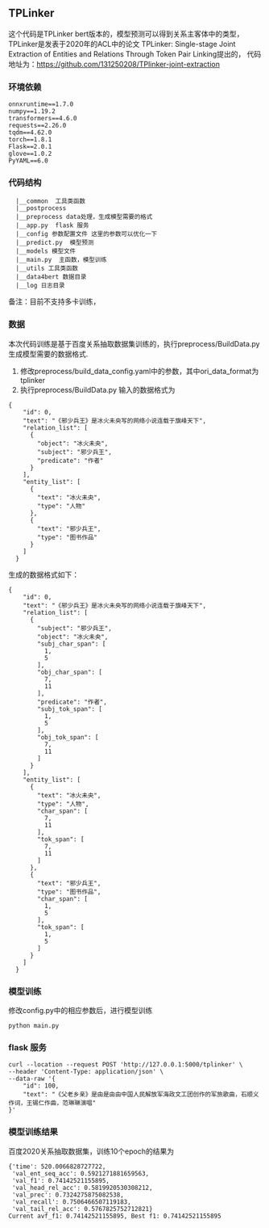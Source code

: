 ## TPLinker
这个代码是TPLinker bert版本的，模型预测可以得到关系主客体中的类型，TPLinker是发表于2020年的ACL中的论文
TPLinker: Single-stage Joint Extraction of Entities and Relations Through Token Pair Linking提出的，
代码地址为：https://github.com/131250208/TPlinker-joint-extraction

### 环境依赖
```
onnxruntime==1.7.0
numpy==1.19.2
transformers==4.6.0
requests==2.26.0
tqdm==4.62.0
torch==1.8.1
Flask==2.0.1
glove==1.0.2
PyYAML==6.0
```

### 代码结构
```
  |__common  工具类函数
  |__postprocess
  |__preprocess data处理，生成模型需要的格式
  |__app.py  flask 服务
  |__config 参数配置文件 这里的参数可以优化一下 
  |__predict.py  模型预测
  |__models 模型文件
  |__main.py  主函数，模型训练
  |__utils 工具类函数
  |__data4bert 数据目录
  |__log 日志目录
```
备注：目前不支持多卡训练，

### 数据
本次代码训练是基于百度关系抽取数据集训练的，执行preprocess/BuildData.py生成模型需要的数据格式.
1. 修改preprocess/build_data_config.yaml中的参数，其中ori_data_format为tplinker
2. 执行preprocess/BuildData.py
输入的数据格式为
```
{
    "id": 0,
    "text": "《邪少兵王》是冰火未央写的网络小说连载于旗峰天下",
    "relation_list": [
      {
        "object": "冰火未央",
        "subject": "邪少兵王",
        "predicate": "作者"
      }
    ],
    "entity_list": [
      {
        "text": "冰火未央",
        "type": "人物"
      },
      {
        "text": "邪少兵王",
        "type": "图书作品"
      }
    ]
  }
```
生成的数据格式如下：
```
{
    "id": 0,
    "text": "《邪少兵王》是冰火未央写的网络小说连载于旗峰天下",
    "relation_list": [
      {
        "subject": "邪少兵王",
        "object": "冰火未央",
        "subj_char_span": [
          1,
          5
        ],
        "obj_char_span": [
          7,
          11
        ],
        "predicate": "作者",
        "subj_tok_span": [
          1,
          5
        ],
        "obj_tok_span": [
          7,
          11
        ]
      }
    ],
    "entity_list": [
      {
        "text": "冰火未央",
        "type": "人物",
        "char_span": [
          7,
          11
        ],
        "tok_span": [
          7,
          11
        ]
      },
      {
        "text": "邪少兵王",
        "type": "图书作品",
        "char_span": [
          1,
          5
        ],
        "tok_span": [
          1,
          5
        ]
      }
    ]
  }
```

### 模型训练
修改config.py中的相应参数后，进行模型训练
```
python main.py
```

### flask 服务
```
curl --location --request POST 'http://127.0.0.1:5000/tplinker' \
--header 'Content-Type: application/json' \
--data-raw '{
    "id": 100,
    "text": "《父老乡亲》是由是由由中国人民解放军海政文工团创作的军旅歌曲，石顺义作词，王锡仁作曲，范琳琳演唱"
}'
```

### 模型训练结果
百度2020关系抽取数据集，训练10个epoch的结果为
```
{'time': 520.0066828727722,
 'val_ent_seq_acc': 0.5921271881659563,
 'val_f1': 0.74142521155895,
 'val_head_rel_acc': 0.5819920530308212,
 'val_prec': 0.7324275875082538,
 'val_recall': 0.7506466507119183,
 'val_tail_rel_acc': 0.5767825752712821}
Current avf_f1: 0.74142521155895, Best f1: 0.74142521155895
```